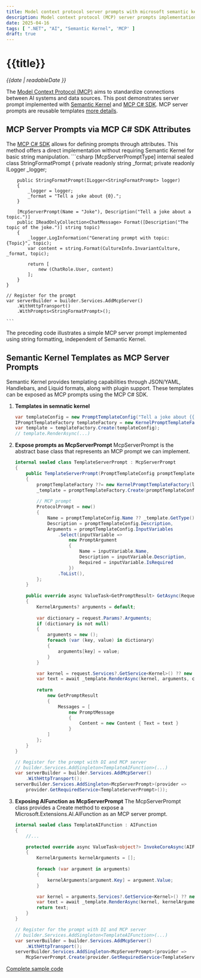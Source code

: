 ```yaml
---
title: Model context protocol server prompts with microsoft semantic kernel
description: Model context protocol (MCP) server prompts implementation with Semantic Kerneal.
date: 2025-04-16
tags: [ ".NET", "AI", "Semantic Kernel", 'MCP' ]
draft: true
---
```


# {{title}}

*{{date | readableDate }}*

The [Model Context Protocol (MCP)](https://modelcontextprotocol.io/introduction) aims to standardize connections between AI systems and data sources. This post demonstrates server prompt implemented with [Semantic Kernel](https://github.com/microsoft/semantic-kernel) and [MCP C# SDK](https://github.com/modelcontextprotocol/csharp-sdk). MCP server prompts are reusable templates [more details](https://modelcontextprotocol.io/docs/concepts/prompts).

## MCP Server Prompts via MCP C# SDK Attributes
The [MCP C# SDK](https://github.com/modelcontextprotocol/csharp-sdk) allows for defining prompts through attributes. This method offers a direct implementation without requiring Semantic Kernel for basic string manipulation.
    ```csharp
    [McpServerPromptType]
    internal sealed class StringFormatPrompt
    {
        private readonly string _format;
        private readonly ILogger _logger;
        
        public StringFormatPrompt(ILogger<StringFormatPrompt> logger)
        {
            _logger = logger;
            _format = "Tell a joke about {0}.";
        }
        
        [McpServerPrompt(Name = "Joke"), Description("Tell a joke about a topic.")]
        public IReadOnlyCollection<ChatMessage> Format([Description("The topic of the joke.")] string topic)
        {
            _logger.LogInformation("Generating prompt with topic: {Topic}", topic);
            var content = string.Format(CultureInfo.InvariantCulture, _format, topic);
            
            return [
                new (ChatRole.User, content)
            ];
        }
    }    

    // Register for the prompt
    var serverBuilder = builder.Services.AddMcpServer()
        .WithHttpTransport()
        .WithPrompts<StringFormatPrompt>();
    
    ```
The preceding code illustrates a simple MCP server prompt implemented using string formatting, independent of Semantic Kernel.

## Semantic Kernel Templates as MCP Server Prompts
Semantic Kernel provides templating capabilities through JSON/YAML, Handlebars, and Liquid formats, along with plugin support. These templates can be exposed as MCP prompts using the MCP C# SDK.

1.  **Templates in semnatic kernel**
    ```csharp
    var templateConfig = new PromptTemplateConfig("Tell a joke about {{$topic}}.");
    IPromptTemplateFactory templateFactory = new KernelPromptTemplateFactory();
    var template = templateFactory.Create(templateConfig);
    // template.RenderAsync(...)
    ```

2.  **Expose prompts as McpServerPrompt**
    McpServerPrompt is the abstract base class that represents an MCP prompt we can implement.

    ```csharp
    internal sealed class TemplateServerPrompt : McpServerPrompt
    {
        public TemplateServerPrompt(PromptTemplateConfig promptTemplateConfig, IPromptTemplateFactory? promptTemplateFactory, ILoggerFactory? loggerFactory)
        {
            promptTemplateFactory ??= new KernelPromptTemplateFactory(loggerFactory ?? NullLoggerFactory.Instance);
            _template = promptTemplateFactory.Create(promptTemplateConfig);
            
            // MCP prompt
            ProtocolPrompt = new()
            {
                Name = promptTemplateConfig.Name ?? _template.GetType().Name,
                Description = promptTemplateConfig.Description,
                Arguments = promptTemplateConfig.InputVariables
                    .Select(inputVariable =>
                        new PromptArgument
                        {
                            Name = inputVariable.Name,
                            Description = inputVariable.Description,
                            Required = inputVariable.IsRequired
                        })
                    .ToList(),
            };
        }
        
        public override async ValueTask<GetPromptResult> GetAsync(RequestContext<GetPromptRequestParams> request, CancellationToken cancellationToken = default)
        {
            KernelArguments? arguments = default;
            
            var dictionary = request.Params?.Arguments;
            if (dictionary is not null)
            {
                arguments = new ();
                foreach (var (key, value) in dictionary)
                {
                    arguments[key] = value;
                }
            }

            var kernel = request.Services?.GetService<Kernel>() ?? new Kernel();
            var text = await _template.RenderAsync(kernel, arguments, cancellationToken);
            
            return 
                new GetPromptResult
                {
                    Messages = [
                        new PromptMessage
                        {
                            Content = new Content { Text = text }
                        } 
                ]
            };
        }
    }

    // Register for the prompt with DI and MCP server
    // builder.Services.AddSingleton<TemplateAIFunction>(...)
    var serverBuilder = builder.Services.AddMcpServer()
        .WithHttpTransport();
    serverBuilder.Services.AddSingleton<McpServerPrompt>(provider => 
        provider.GetRequiredService<TemplateServerPrompt>());
    ```

3.  **Exposing AIFunction as McpServerPrompt**
    The McpServerPrompt class provides a Create method to expose a Microsoft.Extensions.AI.AIFunction as an MCP server prompt.

    ```csharp
    internal sealed class TemplateAIFunction : AIFunction 
    {
        //...

        protected override async ValueTask<object?> InvokeCoreAsync(AIFunctionArguments arguments, CancellationToken cancellationToken)
        {
            KernelArguments kernelArguments = [];
            
            foreach (var argument in arguments)
            {
                kernelArguments[argument.Key] = argument.Value;
            }

            var kernel = arguments.Services?.GetService<Kernel>() ?? new Kernel();
            var text = await _template.RenderAsync(kernel, kernelArguments, cancellationToken);
            return text;
        }
    }

    // Register for the prompt with DI and MCP server
    // builder.Services.AddSingleton<TemplateAIFunction>(...)
    var serverBuilder = builder.Services.AddMcpServer()
        .WithHttpTransport();
    serverBuilder.Services.AddSingleton<McpServerPrompt>(provider => 
        McpServerPrompt.Create(provider.GetRequiredService<TemplateServerPrompt>()));

    ```

[Complete sample code](https://github.com/StormHub/stormhub/tree/main/resources/2025-04-16/ConsoleApp)